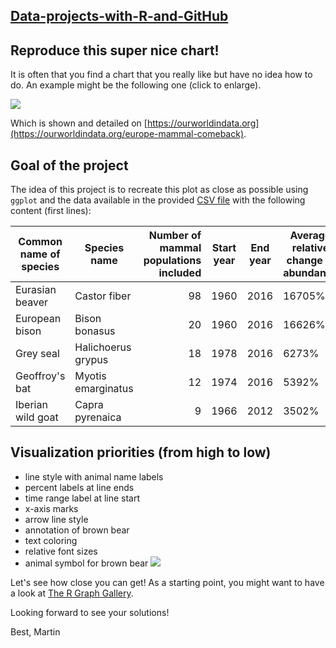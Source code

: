 ## [Data-projects-with-R-and-GitHub](https://dr-eberle-zentrum.github.io/Data-projects-with-R-and-GitHub/)

## Reproduce this super nice chart!


It is often that you find a chart that you really like but have no idea how to do. An example might be the following one (click to enlarge).

[![](https://dr-eberle-zentrum.github.io/Data-projects-with-R-and-GitHub/Projects/martin-raden/Wildlife-comeback-in-Europe-1.png)](https://ourworldindata.org/uploads/2022/05/Wildlife-comeback-in-Europe-1.png)

Which is shown and detailed on [https://ourworldindata.org](https://ourworldindata.org/europe-mammal-comeback).

## Goal of the project


The idea of this project is to recreate this plot as close as possible using `ggplot` and the data available in the provided [CSV file](https://ourworldindata.org/uploads/2022/09/Mammal-comeback-in-Europe-data-OWID-download.csv) with the following content (first lines):

| Common name of species | Species name       | Number of mammal populations included | Start year | End year | Average relative change in abundance |
|---|---|---:|---|---|---|
| Eurasian beaver        | Castor fiber       |                                    98 | 1960       | 2016     | 16705%                               |
| European bison         | Bison bonasus      |                                    20 | 1960       | 2016     | 16626%                               |
| Grey seal              | Halichoerus grypus |                                    18 | 1978       | 2016     | 6273%                                |
| Geoffroy's bat         | Myotis emarginatus |                                    12 | 1974       | 2016     | 5392%                                |
| Iberian wild goat      | Capra pyrenaica    |                                     9 | 1966       | 2012     | 3502%                                |


## Visualization priorities (from high to low)

-   line style with animal name labels
-   percent labels at line ends
-   time range label at line start
-   x-axis marks
-   arrow line style
-   annotation of brown bear
-   text coloring
-   relative font sizes
-   animal symbol for brown bear [![](https://dr-eberle-zentrum.github.io/Data-projects-with-R-and-GitHub/Projects/martin-raden/icons8-bear-67.png)](https://dr-eberle-zentrum.github.io/Data-projects-with-R-and-GitHub/Projects/martin-raden/icons8-bear-67.png)

Let's see how close you can get! As a starting point, you might want to have a look at [The R Graph Gallery](https://r-graph-gallery.com/).

Looking forward to see your solutions!

Best, Martin
